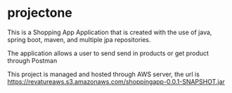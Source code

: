# projectone

This is a Shopping App Application that is created with the use of java, spring boot, maven, and multiple jpa repositories.

The application allows a user to send send in products or get product through Postman

This project is managed and hosted through AWS server, the url is https://revatureaws.s3.amazonaws.com/shoppingapp-0.0.1-SNAPSHOT.jar

